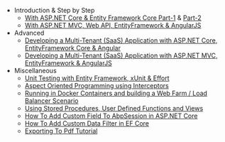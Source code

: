 - Introduction & Step by Step
  - [With ASP.NET Core & Entity Framework Core Part-1](Articles/Introduction-With-AspNet-Core-And-Entity-Framework-Core-Part-1/index.html) & [Part-2](Articles/Introduction-With-AspNet-Core-And-Entity-Framework-Core-Part-2/index.html)
  - [With ASP.NET MVC, Web API, EntityFramework & AngularJS](Articles/Introduction-With-AspNet-MVC-Web-API-EntityFramework-and-AngularJs/index.html)
- Advanced
  - [Developing a Multi-Tenant (SaaS) Application with ASP.NET Core, EntityFramework Core & Angular](Articles/Developing-MultiTenant-SaaS-ASP.NET-CORE-Angular/index.html)
  - [Developing a Multi-Tenant (SaaS) Application with ASP.NET MVC, EntityFramework & AngularJS](Articles/Developing-a-Multi-Tenant-SaaS-Application-with-ASP.NET-MVC-EntityFramework-AngularJs/index.html)
- Miscellaneous
  - [Unit Testing with Entity Framework, xUnit & Effort](Articles/Unit-Testing-with-Entity-Framework,-xUnit-Effort/index.html)
  - [Aspect Oriented Programming using Interceptors](Articles/Aspect-Oriented-Programming-using-Interceptors/index.html)
  - [Running in Docker Containers and building a Web Farm / Load Balancer Scenario](Articles/Running-in-Docker-Containers-and-Building-a-Web-Farm-Load-Balancer-Scenario/index.html)
  - [Using Stored Procedures, User Defined Functions and Views](Articles/Using-Stored-Procedures,-User-Defined-Functions-and-Views/index.html)
  - [How To Add Custom Field To AbpSession in ASP.NET Core](Articles\How-To\add-custom-session-field-aspnet-core.md)
  - [How To Add Custom Data Filter in EF Core](Articles\How-To\add-custom-data-filter-ef-core.md)
  - [Exporting To Pdf Tutorial](Articles\How-To\Exporting-To-Pdf-Tutorial.md)